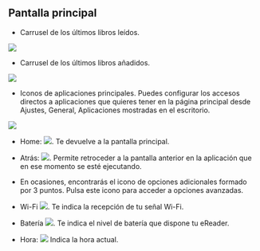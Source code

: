 ## Pantalla principal

- Carrusel de los últimos libros leídos.

![](http://static.energysistem.com/images/manuals/42091/5499ad09ad922.jpg)

- Carrusel de los últimos libros añadidos.

![](http://static.energysistem.com/images/manuals/42091/5499ad1396a0b.jpg)

- Iconos de aplicaciones principales. Puedes configurar los accesos directos a aplicaciones que quieres tener en la página principal desde Ajustes, General, Aplicaciones mostradas en el escritorio.

![](http://static.energysistem.com/images/manuals/42535/569cd034301b6.jpg)

- Home: ![](http://static.energysistem.com/images/manuals/42535/569cd041a4f72.jpg). Te devuelve a la pantalla principal.

- Atrás: ![](http://static.energysistem.com/images/manuals/42535/569cd03b1ef8f.jpg). Permite retroceder a la pantalla anterior en la aplicación que en ese momento se esté ejecutando.

- En ocasiones, encontrarás el icono de opciones adicionales formado por 3 puntos. Pulsa este icono para acceder a opciones avanzadas.

- Wi-Fi ![](http://static.energysistem.com/images/manuals/42535/569cd05f2844c.jpg). Te indica la recepción de tu señal Wi-Fi.

- Batería ![](http://static.energysistem.com/images/manuals/42091/549940f9ab6fb.jpg). Te indica el nivel de batería que dispone tu eReader.

- Hora: ![](http://static.energysistem.com/images/manuals/42091/54994195c2d3e.jpg) Indica la hora actual.
